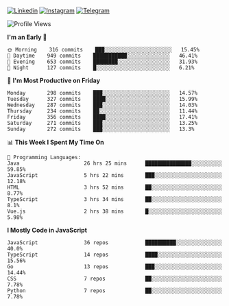 [![Linkedin](https://img.shields.io/badge/-Archie-blue?style=flat-square&labelColor=gray&logo=Linkedin&logoColor=white&link=https://www.linkedin.com/in/archisdi)](https://www.linkedin.com/in/archisdi)
[![Instagram](https://img.shields.io/badge/-@archisdi-orange?style=flat-square&labelColor=gray&logo=Instagram&logoColor=white&link=https://www.instagram.com/archisdi)](https://www.instagram.com/archisdi)
[![Telegram](https://img.shields.io/badge/-aai-informational?style=flat-square&labelColor=gray&logo=telegram&logoColor=white&link=https://t.me/archisdi)](https://t.me/archisdi)

<!--START_SECTION:waka-->
![Profile Views](http://img.shields.io/badge/Profile%20Views-71-blue)

**I'm an Early 🐤** 

```text
🌞 Morning    316 commits    ███░░░░░░░░░░░░░░░░░░░░░░   15.45% 
🌆 Daytime    949 commits    ███████████░░░░░░░░░░░░░░   46.41% 
🌃 Evening    653 commits    ████████░░░░░░░░░░░░░░░░░   31.93% 
🌙 Night      127 commits    █░░░░░░░░░░░░░░░░░░░░░░░░   6.21%

```
📅 **I'm Most Productive on Friday** 

```text
Monday       298 commits    ███░░░░░░░░░░░░░░░░░░░░░░   14.57% 
Tuesday      327 commits    ████░░░░░░░░░░░░░░░░░░░░░   15.99% 
Wednesday    287 commits    ███░░░░░░░░░░░░░░░░░░░░░░   14.03% 
Thursday     234 commits    ██░░░░░░░░░░░░░░░░░░░░░░░   11.44% 
Friday       356 commits    ████░░░░░░░░░░░░░░░░░░░░░   17.41% 
Saturday     271 commits    ███░░░░░░░░░░░░░░░░░░░░░░   13.25% 
Sunday       272 commits    ███░░░░░░░░░░░░░░░░░░░░░░   13.3%

```


📊 **This Week I Spent My Time On** 

```text
💬 Programming Languages: 
Java                     26 hrs 25 mins      ███████████████░░░░░░░░░░   59.85% 
JavaScript               5 hrs 22 mins       ███░░░░░░░░░░░░░░░░░░░░░░   12.18% 
HTML                     3 hrs 52 mins       ██░░░░░░░░░░░░░░░░░░░░░░░   8.77% 
TypeScript               3 hrs 34 mins       ██░░░░░░░░░░░░░░░░░░░░░░░   8.1% 
Vue.js                   2 hrs 38 mins       █░░░░░░░░░░░░░░░░░░░░░░░░   5.98%

```

**I Mostly Code in JavaScript** 

```text
JavaScript               36 repos            ██████████░░░░░░░░░░░░░░░   40.0% 
TypeScript               14 repos            ████░░░░░░░░░░░░░░░░░░░░░   15.56% 
Go                       13 repos            ███░░░░░░░░░░░░░░░░░░░░░░   14.44% 
CSS                      7 repos             ██░░░░░░░░░░░░░░░░░░░░░░░   7.78% 
Python                   7 repos             ██░░░░░░░░░░░░░░░░░░░░░░░   7.78%

```



<!--END_SECTION:waka-->